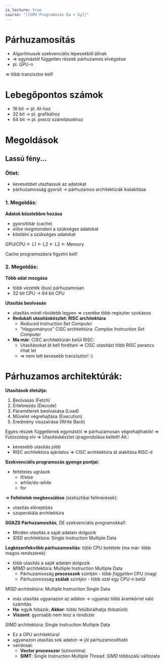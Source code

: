 ```yaml
---
is_lecture: true
course: "[[GPU Programozás Ea + Gy]]"
---
```

# Párhuzamosítás
- Algoritmusok szekvenciális lépesekből állnak
- => egymástól független részek párhuzamos elvégzése
- pl. GPU-n

=> több tranzisztor kell!

# Lebegőpontos számok
- 16 bit -> pl. AI-hoz
- 32 bit -> pl. grafikához
- 64 bit -> pl. precíz számításokhoz

# Megoldások
## Lassú fény...
### Ötlet:
- kevesebbet utaztassuk az adatokat
- párhuzamosság gyorsít -> párhuzamos architektúrák kialakítása

### 1. Megoldás:
**Adatok közelebbre hozása**
- gyorsítótár (cache)
- *előre megmondani* a szükséges adatokat
- *kitalálni* a szükséges adatokat

GPU/CPU <- L1 <- L2 <- L2 <- Memory

Cache programozásra figyelni kell!
### 2. Megoldás:
**Több adat mozgása**
- több vezeték (bus) párhuzamosan
- 32 bit CPU -> 64 bit CPU

**Utasítás beolvasás**
- utasítás minél rövidebb legyen => cserébe több regiszter szokásos
- **Redukált utasításkészlet: RISC architektúra**
	- *Reduced Instruction Set Computer*
	- "Hagyományos" CISC architektúra: *Complex Instruction Set Computer*
- **Ma már**: CISC architektúrán belül RISC:
	- Utasításokat át kell fordítani => CISC utasítást több RISC parancs írhat let
	- => nem lett kevesebb tranzisztor! :(

# Párhuzamos architektúrák:
**Utasítások életútja:**
1. Beolvasás (Fetch)
2. Értelmezés (Decode)
3. Paraméterek beolvasása (Load)
4. Művelet végrehajtása (Execution)
5. Eredmény visszaírása (Write Back)

Egyes részek függetlenek egymástól => párhuzamosan végrehajthatók!
=> *Futószalag elv* => Utasításkészlet újragondolása kellett!
Ált.:
- kevesebb utasítás jobb
- RISC architektúra ajánlatos => CISC architektúra át alakítása RISC-é


**Szekvenciális programozás gyenge pontjai:**
- feltételes ugrások
	- if/else 
	- while/do-while
	- for

=> **Feltételek megbecsülése** (statisztikai fellmérések):
- utasítás előrejelzés
- szuperskála architektúra

**(IGAZI) Párhuzamosítás**, DE szekvenciális programokkal!:
- Minden utasítás a saját adatain dolgozik
- *SISD* architektúra: Single Instruction Multiple Data 

**Legkézenfekvőbb párhuzamosítás**: több CPU betétele (ma már: több magos rendszerek) 
- több utasítás a saját adatain dolgozik 
- *MIMD* architektúra: Multiple Instruction Multiple Data 
	- Párhuzamosság **processzek** szintjén - több *független* CPU (mag) 
	- Párhuzomosság **szálak** szintjén - több szál egy CPU-n belül

*MISD* architektúra: Multiple Instruction Single Data 
- más utasítás ugyanazon az adaton -> ugyanaz több áramkörrel való számítás
- **Ha**: egyik hibázik;  **Akkor**: többi felülbírálhatja (hibatűrő)
- **Viszont**: gyorsabb nem lesz a rendszer

*SIMD* architektúra: Single Instruction Multiple Data 
- Ez a GPU architektúra!
- ugyanazon utasítás sok adaton => jól párhuzamosítható
- variánsai: 
	- **Vector processzor** (szinoníma)
	- **SIMT**: Single Instruction Multiple Thread: *SIMD* többszálú változata


